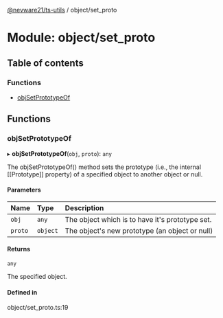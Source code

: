[@nevware21/ts-utils](../README.md) / object/set\_proto

# Module: object/set\_proto

## Table of contents

### Functions

- [objSetPrototypeOf](object_set_proto.md#objsetprototypeof)

## Functions

### objSetPrototypeOf

▸ **objSetPrototypeOf**(`obj`, `proto`): `any`

The objSetPrototypeOf() method sets the prototype (i.e., the internal [[Prototype]] property) of a specified
object to another object or null.

#### Parameters

| Name | Type | Description |
| :------ | :------ | :------ |
| `obj` | `any` | The object which is to have it's prototype set. |
| `proto` | `object` | The object's new prototype (an object or null) |

#### Returns

`any`

The specified object.

#### Defined in

object/set_proto.ts:19
